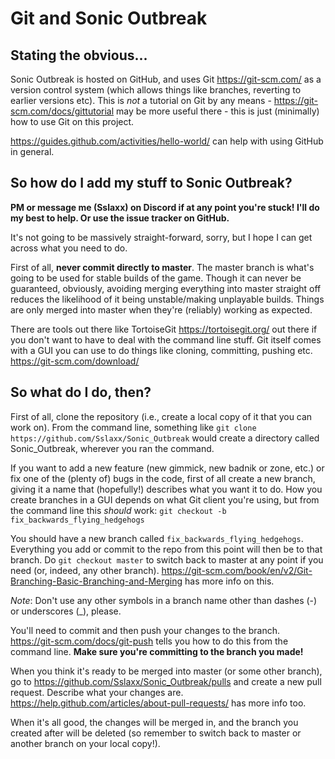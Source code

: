 # Git and Sonic Outbreak

## Stating the obvious...

Sonic Outbreak is hosted on GitHub, and uses Git https://git-scm.com/ as a version control system (which allows things like branches, reverting to earlier versions etc). This is *not* a tutorial on Git by any means - https://git-scm.com/docs/gittutorial may be more useful there - this is just (minimally) how to use Git on this project.

https://guides.github.com/activities/hello-world/ can help with using GitHub in general.

## So how do I add my stuff to Sonic Outbreak?

**PM or message me (Sslaxx) on Discord if at any point you're stuck! I'll do my best to help. Or use the issue tracker on GitHub.**

It's not going to be massively straight-forward, sorry, but I hope I can get across what you need to do.

First of all, **never commit directly to master**. The master branch is what's going to be used for stable builds of the game. Though it can never be guaranteed, obviously, avoiding merging everything into master straight off reduces the likelihood of it being unstable/making unplayable builds. Things are only merged into master when they're (reliably) working as expected.

There are tools out there like TortoiseGit https://tortoisegit.org/ out there if you don't want to have to deal with the command line stuff. Git itself comes with a GUI you can use to do things like cloning, committing, pushing etc. https://git-scm.com/download/

## So what do I do, then?

First of all, clone the repository (i.e., create a local copy of it that you can work on). From the command line, something like `git clone https://github.com/Sslaxx/Sonic_Outbreak` would create a directory called Sonic_Outbreak, wherever you ran the command.

If you want to add a new feature (new gimmick, new badnik or zone, etc.) or fix one of the (plenty of) bugs in the code, first of all create a new branch, giving it a name that (hopefully!) describes what you want it to do. How you create branches in a GUI depends on what Git client you're using, but from the command line this *should* work: `git checkout -b fix_backwards_flying_hedgehogs`

You should have a new branch called `fix_backwards_flying_hedgehogs`. Everything you add or commit to the repo from this point will then be to that branch. Do `git checkout master` to switch back to master at any point if you need (or, indeed, any other branch). https://git-scm.com/book/en/v2/Git-Branching-Basic-Branching-and-Merging has more info on this.

*Note*: Don't use any other symbols in a branch name other than dashes (-) or underscores (_), please.

You'll need to commit and then push your changes to the branch. https://git-scm.com/docs/git-push tells you how to do this from the command line. **Make sure you're committing to the branch you made!**

When you think it's ready to be merged into master (or some other branch), go to https://github.com/Sslaxx/Sonic_Outbreak/pulls and create a new pull request. Describe what your changes are. https://help.github.com/articles/about-pull-requests/ has more info too.

When it's all good, the changes will be merged in, and the branch you created after will be deleted (so remember to switch back to master or another branch on your local copy!).
